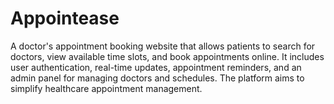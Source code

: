 # Appointease
A doctor's appointment booking website that allows patients to search for doctors, view available time slots, and book appointments online. It includes user authentication, real-time updates, appointment reminders, and an admin panel for managing doctors and schedules. The platform aims to simplify healthcare appointment management.
